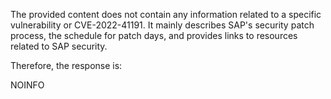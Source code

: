 The provided content does not contain any information related to a specific vulnerability or CVE-2022-41191. It mainly describes SAP's security patch process, the schedule for patch days, and provides links to resources related to SAP security.

Therefore, the response is:

NOINFO